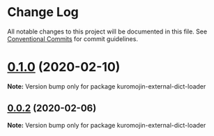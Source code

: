 # Change Log

All notable changes to this project will be documented in this file.
See [Conventional Commits](https://conventionalcommits.org) for commit guidelines.

# [0.1.0](https://github.com/mobilusoss/textlint-browser-runner/compare/v0.0.3...v0.1.0) (2020-02-10)

**Note:** Version bump only for package kuromojin-external-dict-loader





## [0.0.2](https://github.com/mobilusoss/textlint-browser-runner/compare/v0.0.1...v0.0.2) (2020-02-06)

**Note:** Version bump only for package kuromojin-external-dict-loader
